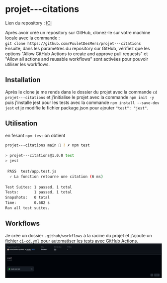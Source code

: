 # projet---citations

Lien du repository : [ICI](https://github.com/PouletDesMers/projet---citations)

Après avoir créé un repository sur GitHub, clonez-le sur votre machine locale avec la commande :  
`git clone https://github.com/PouletDesMers/projet---citations`  
Ensuite, dans les paramètres du repository sur GitHub, vérifiez que les options "Allow GitHub Actions to create and approve pull requests" et "Allow all actions and reusable workflows" sont activées pour pouvoir utiliser les workflows.

## Installation

Après le clone je me rends dans le dossier du projet avec la commande `cd projet---citations` et j'initialise le projet avec la commande `npm init -y` puis j'installe jest pour les tests avec la commande `npm install --save-dev jest` et je modifie le fichier package.json pour ajouter `"test": "jest"`.

## Utilisation

en fesant `npm test` on obtient 
```sh
projet---citations main  ? ✗ npm test

> projet---citations@1.0.0 test
> jest

 PASS  test/app.test.js
  ✓ La fonction retourne une citation (6 ms)

Test Suites: 1 passed, 1 total
Tests:       1 passed, 1 total
Snapshots:   0 total
Time:        0.682 s
Ran all test suites.
```

## Workflows

Je crée un dossier `.github/workflows` à la racine du projet et j'ajoute un fichier `ci-cd.yml` pour automatiser les tests avec GitHub Actions.
![alt text](images/first-workflow.png)
